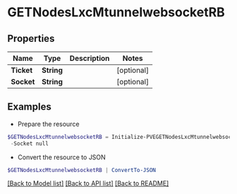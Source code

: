 # GETNodesLxcMtunnelwebsocketRB
## Properties

Name | Type | Description | Notes
------------ | ------------- | ------------- | -------------
**Ticket** | **String** |  | [optional] 
**Socket** | **String** |  | [optional] 

## Examples

- Prepare the resource
```powershell
$GETNodesLxcMtunnelwebsocketRB = Initialize-PVEGETNodesLxcMtunnelwebsocketRB  -Ticket null `
 -Socket null
```

- Convert the resource to JSON
```powershell
$GETNodesLxcMtunnelwebsocketRB | ConvertTo-JSON
```

[[Back to Model list]](../README.md#documentation-for-models) [[Back to API list]](../README.md#documentation-for-api-endpoints) [[Back to README]](../README.md)


